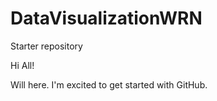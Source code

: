 # DataVisualizationWRN
Starter repository

Hi All!

Will here. I'm excited to get started with GitHub.
